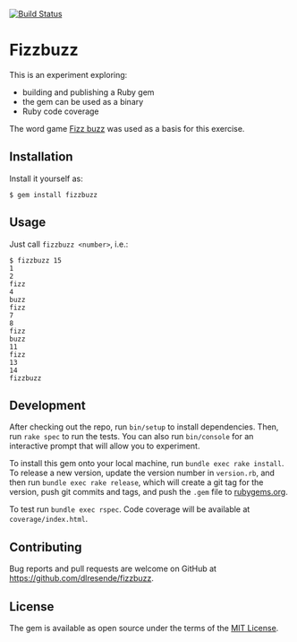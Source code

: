 [![Build Status](https://travis-ci.com/dlresende/fizzbuzz.svg?branch=master)](https://travis-ci.com/dlresende/fizzbuzz)

# Fizzbuzz

This is an experiment exploring:
- building and publishing a Ruby gem
- the gem can be used as a binary
- Ruby code coverage 

The word game [Fizz buzz](https://en.wikipedia.org/wiki/Fizz_buzz) was used as a basis for this exercise.

## Installation

Install it yourself as:

    $ gem install fizzbuzz

## Usage

Just call `fizzbuzz <number>`, i.e.:

```shell
$ fizzbuzz 15
1
2
fizz
4
buzz
fizz
7
8
fizz
buzz
11
fizz
13
14
fizzbuzz
```

## Development

After checking out the repo, run `bin/setup` to install dependencies. Then, run `rake spec` to run the tests. You can also run `bin/console` for an interactive prompt that will allow you to experiment.

To install this gem onto your local machine, run `bundle exec rake install`. To release a new version, update the version number in `version.rb`, and then run `bundle exec rake release`, which will create a git tag for the version, push git commits and tags, and push the `.gem` file to [rubygems.org](https://rubygems.org).

To test run `bundle exec rspec`. Code coverage will be available at `coverage/index.html`.

## Contributing

Bug reports and pull requests are welcome on GitHub at https://github.com/dlresende/fizzbuzz.


## License

The gem is available as open source under the terms of the [MIT License](https://opensource.org/licenses/MIT).
